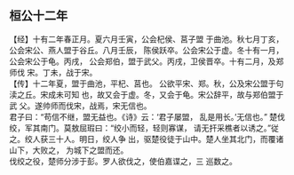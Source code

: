 ## 桓公十二年

【经】十有二年春正月。夏六月壬寅，公会杞侯、莒子盟
于曲池。秋七月丁亥，公会宋公、燕人盟于谷丘。八月壬辰，
陈侯跃卒。公会宋公于虚。冬十有一月，公会宋公于龟。丙戌，
公会郑伯，盟于武父。丙戌，卫侯晋卒。十有二月，及郑师伐
宋。丁未，战于宋。  
【传】十二年夏，盟于曲池，平杞、莒也。
公欲平宋、郑。秋，公及宋公盟于句渎之丘。宋成未可知
也，故又会于虚。冬，又会于龟。宋公辞平，故与郑伯盟于武
父。遂帅师而伐宋，战焉，宋无信也。  
君子曰：“苟信不继，盟无益也。《诗》云：‘君子屡盟，
乱是用长。’无信也。”
楚伐绞，军其南门。莫敖屈瑕曰：“绞小而轻，轻则寡谋，
请无扞采樵者以诱之。”従之。绞人获三十人。明日，绞人争
出，驱楚役徒于山中。楚人坐其北门，而覆诸山下，大败之，
为城下之盟而还。  
伐绞之役，楚师分涉于彭。罗人欲伐之，使伯嘉谍之，三
巡数之。  

